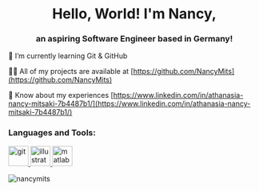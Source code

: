 <h1 align="center">Hello, World! I'm Nancy,</h1>
<h3 align="center">an aspiring Software Engineer based in Germany!</h3>



🌱 I’m currently learning Git & GitHub

👨‍💻 All of my projects are available at [https://github.com/NancyMits](https://github.com/NancyMits)

📄 Know about my experiences [https://www.linkedin.com/in/athanasia-nancy-mitsaki-7b4487b1/](https://www.linkedin.com/in/athanasia-nancy-mitsaki-7b4487b1/)


<h3 align="left">Languages and Tools:</h3>
<p align="left"> <a href="https://git-scm.com/" target="_blank" rel="noreferrer"> <img src="https://www.vectorlogo.zone/logos/git-scm/git-scm-icon.svg" alt="git" width="40" height="40"/> </a> <a href="https://www.adobe.com/in/products/illustrator.html" target="_blank" rel="noreferrer"> <img src="https://www.vectorlogo.zone/logos/adobe_illustrator/adobe_illustrator-icon.svg" alt="illustrator" width="40" height="40"/> </a> <a href="https://www.mathworks.com/" target="_blank" rel="noreferrer"> <img src="https://upload.wikimedia.org/wikipedia/commons/2/21/Matlab_Logo.png" alt="matlab" width="40" height="40"/> </a> </p>

<p><img align="center" src="https://github-readme-streak-stats.herokuapp.com/?user=nancymits&" alt="nancymits" /></p>


<!--
**NancyMits/NancyMits** is a ✨ _special_ ✨ repository because its `README.md` (this file) appears on your GitHub profile.

Here are some ideas to get you started:

- 🔭 I’m currently working on ...
- 🌱 I’m currently learning ...
- 👯 I’m looking to collaborate on ...
- 🤔 I’m looking for help with ...
- 💬 Ask me about ...
- 📫 How to reach me: ...
- 😄 Pronouns: ...
- ⚡ Fun fact: ...
-->
